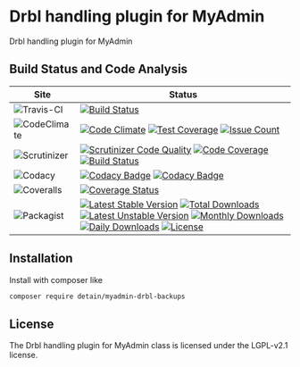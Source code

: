 # Drbl handling plugin for MyAdmin

Drbl handling plugin for MyAdmin

## Build Status and Code Analysis

Site          | Status
--------------|---------------------------
![Travis-CI](http://i.is.cc/storage/GYd75qN.png "Travis-CI")     | [![Build Status](https://travis-ci.org/detain/myadmin-drbl-backups.svg?branch=master)](https://travis-ci.org/detain/myadmin-drbl-backups)
![CodeClimate](http://i.is.cc/storage/GYlageh.png "CodeClimate")  | [![Code Climate](https://codeclimate.com/github/detain/myadmin-drbl-backups/badges/gpa.svg)](https://codeclimate.com/github/detain/myadmin-drbl-backups) [![Test Coverage](https://codeclimate.com/github/detain/myadmin-drbl-backups/badges/coverage.svg)](https://codeclimate.com/github/detain/myadmin-drbl-backups/coverage) [![Issue Count](https://codeclimate.com/github/detain/myadmin-drbl-backups/badges/issue_count.svg)](https://codeclimate.com/github/detain/myadmin-drbl-backups)
![Scrutinizer](http://i.is.cc/storage/GYeUnux.png "Scrutinizer")   | [![Scrutinizer Code Quality](https://scrutinizer-ci.com/g/myadmin-plugins/drbl-backups/badges/quality-score.png?b=master)](https://scrutinizer-ci.com/g/myadmin-plugins/drbl-backups/?branch=master) [![Code Coverage](https://scrutinizer-ci.com/g/myadmin-plugins/drbl-backups/badges/coverage.png?b=master)](https://scrutinizer-ci.com/g/myadmin-plugins/drbl-backups/?branch=master) [![Build Status](https://scrutinizer-ci.com/g/myadmin-plugins/drbl-backups/badges/build.png?b=master)](https://scrutinizer-ci.com/g/myadmin-plugins/drbl-backups/build-status/master)
![Codacy](http://i.is.cc/storage/GYi66Cx.png "Codacy")        | [![Codacy Badge](https://api.codacy.com/project/badge/Grade/226251fc068f4fd5b4b4ef9a40011d06)](https://www.codacy.com/app/detain/myadmin-drbl-backups) [![Codacy Badge](https://api.codacy.com/project/badge/Coverage/25fa74eb74c947bf969602fcfe87e349)](https://www.codacy.com/app/detain/myadmin-drbl-backups?utm_source=github.com&utm_medium=referral&utm_content=detain/myadmin-drbl-backups&utm_campaign=Badge_Coverage)
![Coveralls](http://i.is.cc/storage/GYjNSim.png "Coveralls")    | [![Coverage Status](https://coveralls.io/repos/github/detain/db_abstraction/badge.svg?branch=master)](https://coveralls.io/github/detain/myadmin-drbl-backups?branch=master)
![Packagist](http://i.is.cc/storage/GYacBEX.png "Packagist")     | [![Latest Stable Version](https://poser.pugx.org/detain/myadmin-drbl-backups/version)](https://packagist.org/packages/detain/myadmin-drbl-backups) [![Total Downloads](https://poser.pugx.org/detain/myadmin-drbl-backups/downloads)](https://packagist.org/packages/detain/myadmin-drbl-backups) [![Latest Unstable Version](https://poser.pugx.org/detain/myadmin-drbl-backups/v/unstable)](//packagist.org/packages/detain/myadmin-drbl-backups) [![Monthly Downloads](https://poser.pugx.org/detain/myadmin-drbl-backups/d/monthly)](https://packagist.org/packages/detain/myadmin-drbl-backups) [![Daily Downloads](https://poser.pugx.org/detain/myadmin-drbl-backups/d/daily)](https://packagist.org/packages/detain/myadmin-drbl-backups) [![License](https://poser.pugx.org/detain/myadmin-drbl-backups/license)](https://packagist.org/packages/detain/myadmin-drbl-backups)


## Installation

Install with composer like

```sh
composer require detain/myadmin-drbl-backups
```

## License

The Drbl handling plugin for MyAdmin class is licensed under the LGPL-v2.1 license.

